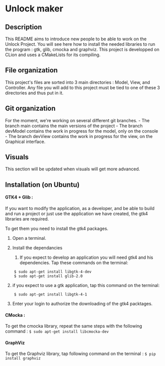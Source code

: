 # Unlock maker

## Description
This README aims to introduce new people to be able to work on the Unlock Project. You will see here how to install the needed libraries to run the program : gtk, glib, cmocka and graphviz. This project is developped on CLion and uses a CMakeLists for its compiling.

## File organization
This project's files are sorted into 3 main directories : Model, View, and Controller. Any file you will add to this project must be tied to one of these 3 directories and thus put in it.

## Git organization
For the moment, we're working on several different git branches.
	- The branch main contains the main versions of the project
	- The branch devModel contains the work in progress for the model, only on the console
	- The branch devView contains the work in progress for the view, on the Graphical interface.

## Visuals
This section will be updated when visuals will get more advanced.

## Installation (on Ubuntu)
#### GTK4 + Glib :

If you want to modify the application, as a developer, and be able to build and run a project or just use the application we have created, the gtk4 libraries are required.

To get them you need to install the gtk4 packages.
	
1. Open a terminal.
	
2. Install the dependancies
   1. If you expect to develop an application you will need gtk4 and his dependencies. Tap these commands on the terminal:
```
	$ sudo apt-get install libgtk-4-dev
	$ sudo apt-get install glib-2.0
```	
   2) if you expect to use a gtk application, tap this command on the terminal:
```
	$ sudo apt-get install libgtk-4-1
```

3. Enter your login to authorize the downloading of the gtk4 packtages.

#### CMocka :
 
To get the cmocka library, repeat the same steps with the following command : `$ sudo apt-get install libcmocka-dev`

#### GraphViz

To get the Graphviz library, tap following command on the terminal : `$ pip install graphviz`

